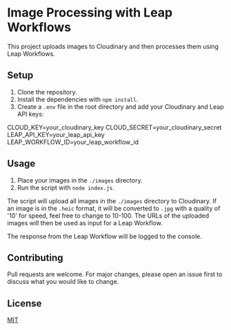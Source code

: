 # Image Processing with Leap Workflows

This project uploads images to Cloudinary and then processes them using Leap Workflows.

## Setup

1. Clone the repository.
2. Install the dependencies with `npm install`.
3. Create a `.env` file in the root directory and add your Cloudinary and Leap API keys:

CLOUD_KEY=your_cloudinary_key
CLOUD_SECRET=your_cloudinary_secret
LEAP_API_KEY=your_leap_api_key
LEAP_WORKFLOW_ID=your_leap_workflow_id

## Usage

1. Place your images in the `./images` directory.
2. Run the script with `node index.js`.

The script will upload all images in the `./images` directory to Cloudinary. If an image is in the `.heic` format, it will be converted to `.jpg` with a quality of '10' for speed, feel free to change to 10-100. The URLs of the uploaded images will then be used as input for a Leap Workflow.

The response from the Leap Workflow will be logged to the console.

## Contributing

Pull requests are welcome. For major changes, please open an issue first to discuss what you would like to change.

## License

[MIT](https://choosealicense.com/licenses/mit/)